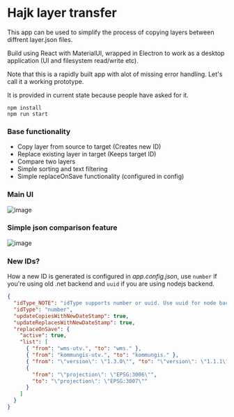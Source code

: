 # Hajk layer transfer

This app can be used to simplify the process of copying layers between diffrent layer.json files.

Build using React with MaterialUI, wrapped in Electron to work as a desktop application (UI and filesystem read/write etc).

Note that this is a rapidly built app with alot of missing error handling. Let's call it a working prototype.

It is provided in current state because people have asked for it.

```
npm install
npm run start
```

### Base functionality

- Copy layer from source to target (Creates new ID)
- Replace existing layer in target (Keeps target ID)
- Compare two layers
- Simple sorting and text filtering
- Simple replaceOnSave functionality (configured in config)

### Main UI

![image](https://github.com/hajkmap/hajk-layer-transfer/assets/73874338/7aebfe79-61f8-4420-9d8f-9e23179ee734)

### Simple json comparison feature

![image](https://github.com/hajkmap/hajk-layer-transfer/assets/73874338/cee3309b-ca3b-499e-bdb5-9c7c4ed23f11)

### New IDs?

How a new ID is generated is configured in _app.config.json_, use `number` if you're using old .net backend and `uuid` if you are using nodejs backend.

```json
{
  "idType_NOTE": "idType supports number or uuid. Use uuid for node backend.",
  "idType": "number",
  "updateCopiesWithNewDateStamp": true,
  "updateReplacesWithNewDateStamp": true,
  "replaceOnSave": {
    "active": true,
    "list": [
      { "from": "wms-utv.", "to": "wms." },
      { "from": "kommungis-utv.", "to": "kommungis." },
      { "from": "\"version\": \"1.3.0\"", "to": "\"version\": \"1.1.1\"" },
      {
        "from": "\"projection\": \"EPSG:3006\"",
        "to": "\"projection\": \"EPSG:3007\""
      }
    ]
  }
}
```
